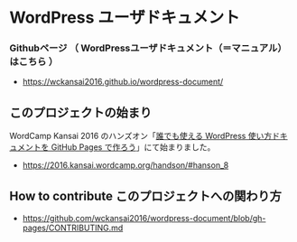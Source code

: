 # WordPress ユーザドキュメント


### Githubページ （ WordPressユーザドキュメント（＝マニュアル）はこちら ）

- https://wckansai2016.github.io/wordpress-document/

## このプロジェクトの始まり

WordCamp Kansai 2016 のハンズオン「[誰でも使える WordPress 使い方ドキュメントを GitHub Pages で作ろう](https://2016.kansai.wordcamp.org/handson/#hanson_8)」にて始まりました。

- https://2016.kansai.wordcamp.org/handson/#hanson_8

## How to contribute このプロジェクトへの関わり方

- https://github.com/wckansai2016/wordpress-document/blob/gh-pages/CONTRIBUTING.md